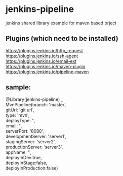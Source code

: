 # jenkins-pipeline
jenkins shared library example for maven based prject

## Plugins (which need to be installed)

https://plugins.jenkins.io/http_request  
https://plugins.jenkins.io/ssh-agent  
https://plugins.jenkins.io/email-ext  
https://plugins.jenkins.io/maven-plugin  
https://plugins.jenkins.io/pipeline-maven

## sample:

@Library(jenkins-pipeline) _  
MvnPipeline(branch: 'master',  
gitUrl: 'git url',  
type: 'mvn',  
deployType: '',  
email: '',  
serverPort: '8080',  
developmentServer: 'server1',  
stagingServer: 'server2',  
productionServer: 'server3',  
appName: '',  
deployInDev:true,  
deployInStage:false,  
deployInProduction:false)  
